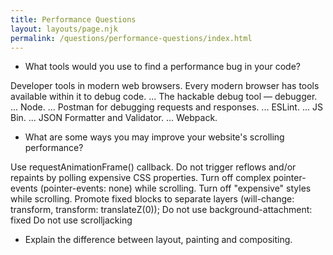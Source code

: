 ```yaml
---
title: Performance Questions
layout: layouts/page.njk
permalink: /questions/performance-questions/index.html
---
```


* What tools would you use to find a performance bug in your code?

Developer tools in modern web browsers. Every modern browser has tools available within it to debug code. ...
The hackable debug tool — debugger. ...
Node. ...
Postman for debugging requests and responses. ...
ESLint. ...
JS Bin. ...
JSON Formatter and Validator. ...
Webpack.


* What are some ways you may improve your website's scrolling performance?

Use requestAnimationFrame() callback.
Do not trigger reflows and/or repaints by polling expensive CSS properties.
Turn off complex pointer-events (pointer-events: none) while scrolling.
Turn off "expensive" styles while scrolling.
Promote fixed blocks to separate layers (will-change: transform, transform: translateZ(0));
Do not use background-attachment: fixed
Do not use scrolljacking


* Explain the difference between layout, painting and compositing.


